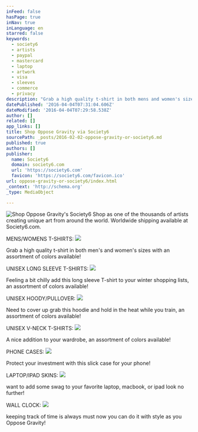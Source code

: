 ```yaml
---
inFeed: false
hasPage: true
inNav: true
inLanguage: en
starred: false
keywords:
  - society6
  - artists
  - paypal
  - mastercard
  - laptop
  - artwork
  - visa
  - sleeves
  - commerce
  - privacy
description: "Grab a high quality t-shirt in both mens and women's sizes with an assortment of colors available!"
datePublished: '2016-04-04T07:31:04.606Z'
dateModified: '2016-04-04T07:29:58.538Z'
author: []
related: []
app_links: []
title: Shop Oppose Gravity via Society6
sourcePath: _posts/2016-02-02-oppose-gravity-or-society6.md
published: true
authors: []
publisher:
  name: Society6
  domain: society6.com
  url: 'https://society6.com'
  favicon: 'https://society6.com/favicon.ico'
url: oppose-gravity-or-society6/index.html
_context: 'http://schema.org'
_type: MediaObject

---
```

![Shop Oppose Gravity's Society6 Shop as one of the thousands of artists creating unique art from around the world. Worldwide shipping available at Society6.com.](https://the-grid-user-content.s3-us-west-2.amazonaws.com/e818b8db-58fe-423e-aa03-88b442c280d7.JPG)

  
MENS/WOMENS T-SHIRTS:
![](https://s3-us-west-2.amazonaws.com/the-grid-img/p/d3d818f5693634b52c183ac5c6f42969b1436ea5.jpg)

Grab a high quality t-shirt in both men's and women's sizes with an assortment of colors available!

UNISEX LONG SLEEVE T-SHIRTS:
![](https://the-grid-user-content.s3-us-west-2.amazonaws.com/7969b41d-495f-42de-992e-6100f7ddb9c5.jpg)

Feeling a bit chilly add this long sleeve T-shirt to your winter shopping lists, an assortment of colors available!

UNISEX HOODY/PULLOVER:
![](https://s3-us-west-2.amazonaws.com/the-grid-img/p/f5bfa9fd6a5f69370cafe1c6efd5b0c83a41e4c6.jpg)

Need to cover up grab this hoodie and hold in the heat while you train, an assortment of colors available!

UNISEX V-NECK T-SHIRTS:
![](https://the-grid-user-content.s3-us-west-2.amazonaws.com/d4e942db-e9d9-4a99-978e-14a608f474b5.jpg)

A nice addition to your wardrobe, an assortment of colors available!

PHONE CASES:
![](https://the-grid-user-content.s3-us-west-2.amazonaws.com/e464b949-4438-47a3-8a09-1ee402e6e093.jpg)

Protect your investment with this slick case for your phone!

LAPTOP/IPAD SKINS:
![](https://the-grid-user-content.s3-us-west-2.amazonaws.com/07463866-07ff-4749-b6ef-583ad320a87d.jpg)

want to add some swag to your favorite laptop, macbook, or ipad look no further!

WALL CLOCK:
![](https://the-grid-user-content.s3-us-west-2.amazonaws.com/a86a3be4-faa1-4fcd-a0bf-ca6076aa2c73.jpg)

keeping track of time is always must now you can do it with style as you Oppose Gravity!